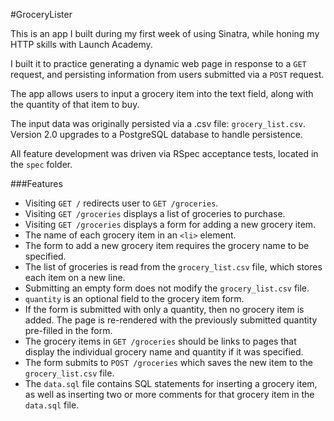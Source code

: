 #GroceryLister

This is an app I built during my first week of using Sinatra, while honing my HTTP skills with Launch Academy.

I built it to practice generating a dynamic web page in response to a `GET` request, and persisting information from users submitted via a `POST` request.

The app allows users to input a grocery item into the text field, along with the quantity of that item to buy.

The input data was originally persisted via a .csv file: `grocery_list.csv`. Version 2.0 upgrades to a PostgreSQL database to handle persistence.

All feature development was driven via RSpec acceptance tests, located in the `spec` folder.

###Features
* Visiting `GET /` redirects user to `GET /groceries`.
* Visiting `GET /groceries` displays a list of groceries to purchase.
* Visiting `GET /groceries` displays a form for adding a new grocery item.
* The name of each grocery item in an `<li>` element.
* The form to add a new grocery item requires the grocery name to be specified.
* The list of groceries is read from the `grocery_list.csv` file, which stores each item on a new line.
* Submitting an empty form does not modify the `grocery_list.csv` file.
* `quantity` is an optional field to the grocery item form.
* If the form is submitted with only a quantity, then no grocery item is added. The page is re-rendered with the previously submitted quantity pre-filled in the form.
* The grocery items in `GET /groceries` should be links to pages that display the individual grocery name and quantity if it was specified.
* The form submits to `POST /groceries` which saves the new item to the `grocery_list.csv` file.
* The `data.sql` file contains SQL statements for inserting a grocery item, as well as inserting two or more comments for that grocery item in the `data.sql` file.

